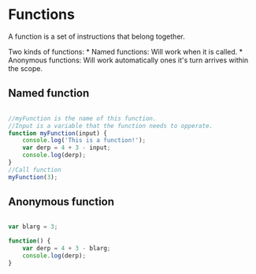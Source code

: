 # Functions
A function is a set of instructions that belong together.

Two kinds of functions:
	* Named functions: Will work when it is called.
	* Anonymous functions: Will work automatically ones it's turn arrives within the scope.

## Named function
```javascript

//myFunction is the name of this function.
//Input is a variable that the function needs to opperate.
function myFunction(input) {
	console.log('This is a function!');
	var derp = 4 + 3 - input;
	console.log(derp);
}
//Call function
myFunction(3);

```

## Anonymous function
```javascript

var blarg = 3;

function() {
	var derp = 4 + 3 - blarg;
	console.log(derp);
}
```